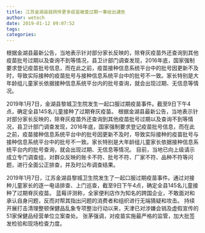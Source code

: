 ```yaml
---
title: 江苏金湖县就网传更多疫苗被查过期一事给出通告
author: wetech
date: 2019-01-12 09:07:52
tags: 
categories: 
---
```

根据金湖县最新公告，当地表示针对部分家长反映的，除脊灰疫苗外还查询到其他疫苗批号过期以及查询不到等情况，县卫计部门调查发现，2016年底，国家强制要求登记疫苗批号信息，而在此之前，疫苗接种信息系统平台中的批号因更新不及时，导致实际接种的疫苗批号与接种信息系统平台中的批号不一致。家长特别是大年龄组儿童家长依据接种信息系统平台内的批号查询，就会出现过期、无信息等情况。
<!-- more -->
2019年1月7日，金湖县黎城卫生院发生一起口服过期疫苗事件。截至9日下午4点，确定全县145名儿童接种了过期脊灰疫苗。
根据金湖县最新公告，当地表示针对部分家长反映的，除脊灰疫苗外还查询到其他疫苗批号过期以及查询不到等情况，县卫计部门调查发现，2016年底，国家强制要求登记疫苗批号信息，而在此之前，疫苗接种信息系统平台中的批号因更新不及时，导致实际接种的疫苗批号与接种信息系统平台中的批号不一致。家长特别是大年龄组儿童家长依据接种信息系统平台内的批号查询，就会出现过期、无信息等情况。
目前，当地已向上级请示成立专门调查组，对群众反映的账卡不符、批号不符、厂家不符、品种不符等问题，进行全面公正排查，并及时公布调查结果。
 
 
2019年1月7日，江苏金湖县黎城卫生院发生了一起口服过期疫苗事件。通过对接种儿童家长的逐一电话排查、上门巡查，截至9日下午4点，确定全县145名儿童接种了过期脊灰疫苗。
蓝莓评测称，全家便利店作为知名的跨国企业，不敢面对和承认自身问题，反而对帮其指出问题的消费者和组织进行无端猜疑和攻击。
持续开展打击清理整顿保健品乱象专项整治行动以来，天津已对涉嫌会销及虚假宣传的51家保健品经营单位立案查处。
张茅强调，对疫苗实施最严格的监管，加大批签发检验和现场检查力度。
